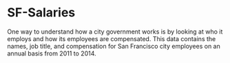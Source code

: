 # SF-Salaries
One way to understand how a city government works is by looking at who it employs and how its employees are compensated. This data contains the names, job title, and compensation for San Francisco city employees on an annual basis from 2011 to 2014.
